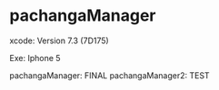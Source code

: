 # pachangaManager

xcode: Version 7.3 (7D175)

Exe: Iphone 5

pachangaManager: FINAL
pachangaManager2: TEST
